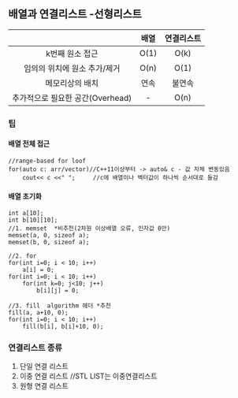 ## 배열과 연결리스트 -선형리스트

||배열|연결리스트|
|:--:|:--:|:--:|
|k번째 원소 접근|O(1)|O(k)|
|임의의 위치에 원소 추가/제거|O(n)|O(1)|
|메모리상의 배치|연속|불연속|
|추가적으로 필요한 공간(Overhead)|-|O(n)|

### 팁

#### 배열 전체 접근
    //range-based for loof
    for(auto c: arr/vector)//C++11이상부터 -> auto& c - 값 자체 변동있음
        cout<< c <<" ";     //c에 배열이나 벡터값이 하나씩 순서대로 들감
    
#### 배열 초기화
    int a[10];
    int b[10][10];
    //1. memset  *비추천(2차원 이상배열 오류, 인자값 0만)
    memset(a, 0, sizeof a);
    memset(b, 0, sizeof a);

    //2. for
    for(int i=0; i < 10; i++)
        a[i] = 0;
    for(int i=0; i < 10; i++)
        for(int k=0; j<10; j++)
            b[i][j] = 0;
            
    //3. fill  algorithm 헤더 *추천
    fill(a, a+10, 0);
    for(int i=0; i < 10; i++)
        fill(b[i], b[i]+10, 0);

### 연결리스트 종류
1. 단일 연결 리스트
2. 이중 연결 리스트    //STL LIST는 이중연결리스트
3. 원형 연결 리스트
